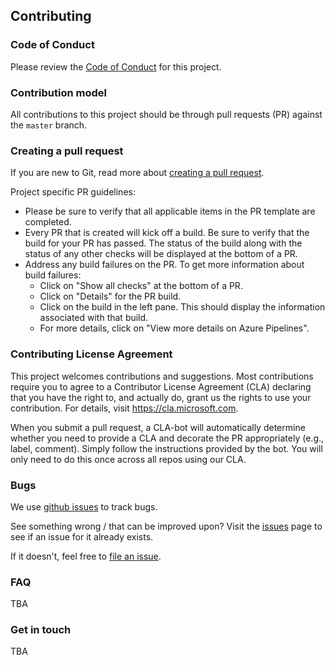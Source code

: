 <!--
Copyright (c) Microsoft Corporation. All rights reserved.
Licensed under the MIT License.
-->

## Contributing

### Code of Conduct

Please review the [Code of Conduct](./CODE_OF_CONDUCT.md) for this project.

### Contribution model

All contributions to this project should be through pull requests (PR) against the `master` branch.

### Creating a pull request

If you are new to Git, read more about [creating a pull request](https://help.github.com/articles/creating-a-pull-request/).

Project specific PR guidelines:

-   Please be sure to verify that all applicable items in the PR template are completed.
-   Every PR that is created will kick off a build. Be sure to verify that the build for your PR has passed. The status of the build along with the status of any other checks will be displayed at the bottom of a PR.
-   Address any build failures on the PR. To get more information about build failures:
    -   Click on "Show all checks" at the bottom of a PR.
    -   Click on "Details" for the PR build.
    -   Click on the build in the left pane. This should display the information associated with that build.
    -   For more details, click on "View more details on Azure Pipelines".

### Contributing License Agreement

This project welcomes contributions and suggestions. Most contributions require you to agree to a
Contributor License Agreement (CLA) declaring that you have the right to, and actually do, grant us
the rights to use your contribution. For details, visit https://cla.microsoft.com.

When you submit a pull request, a CLA-bot will automatically determine whether you need to provide
a CLA and decorate the PR appropriately (e.g., label, comment). Simply follow the instructions
provided by the bot. You will only need to do this once across all repos using our CLA.

### Bugs

We use [github issues](https://github.com/microsoft/accessibility-insights-service/issues) to track bugs.

See something wrong / that can be improved upon? Visit the [issues](https://github.com/Microsoft/accessibility-insights-service/issues?q=is%3Aissue+is%3Aopen%2Cclosed) page to see if an issue for it already exists.

If it doesn't, feel free to [file an issue](https://github.com/Microsoft/accessibility-insights-service/issues/new).

### FAQ

TBA

### Get in touch

TBA
